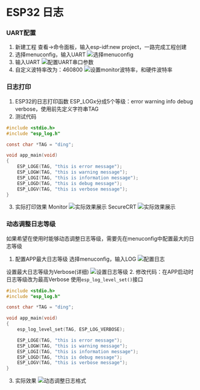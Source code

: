 # ESP32 日志  
### UART配置  
1. 新建工程
查看->命令面板，输入esp-idf:new project，一路完成工程创建
2. 选择menuconfig，输入UART
![选择menuconfig](https://ding-aliyun.oss-cn-shenzhen.aliyuncs.com/esp32/section2_esp32-menuconfig.png)
3. 输入UART
![配置UART串口参数](https://ding-aliyun.oss-cn-shenzhen.aliyuncs.com/esp32/section2_esp32-menuconfig-uart.png)
4. 自定义波特率改为：460800
![设置monitor波特率，和硬件波特率](https://ding-aliyun.oss-cn-shenzhen.aliyuncs.com/esp32/section2_esp32-menuconfig-uart-460800.png)

### 日志打印  
1. ESP32的日志打印函数
ESP_LOGx分成5个等级：error warning info debug verbose，使用前先定义字符串TAG
2. 测试代码
```c
#include <stdio.h>
#include "esp_log.h"

const char *TAG = "ding";

void app_main(void)
{
    ESP_LOGE(TAG, "this is error message");
    ESP_LOGW(TAG, "this is warning message");
    ESP_LOGI(TAG, "this is information message");
    ESP_LOGD(TAG, "this is debug message");
    ESP_LOGV(TAG, "this is verbose message");
}
```
3. 实际打印效果
Monitor
![实际效果展示](https://ding-aliyun.oss-cn-shenzhen.aliyuncs.com/esp32/section2_esp32-menuconfig-uart-460800-print2.png)
SecureCRT
![实际效果展示](https://ding-aliyun.oss-cn-shenzhen.aliyuncs.com/esp32/section2_esp32-menuconfig-uart-460800-print.png)


### 动态调整日志等级  
如果希望在使用时能够动态调整日志等级，需要先在menuconfig中配置最大的日志等级
1. 配置APP最大日志等级
选择menuconfig，输入LOG
![配置日志](https://ding-aliyun.oss-cn-shenzhen.aliyuncs.com/esp32/section2_esp32-menuconfig-log.png)

设置最大日志等级为Verbose(详细)
![设置日志等级](https://ding-aliyun.oss-cn-shenzhen.aliyuncs.com/esp32/section2_esp32-menuconfig-log-level.png)
2. 修改代码：在APP启动时日志等级改为最高Verbose
使用`esp_log_level_set()`接口
```c
#include <stdio.h>
#include "esp_log.h"

const char *TAG = "ding";

void app_main(void)
{
    esp_log_level_set(TAG, ESP_LOG_VERBOSE);

    ESP_LOGE(TAG, "this is error message");
    ESP_LOGW(TAG, "this is warning message");
    ESP_LOGI(TAG, "this is information message");
    ESP_LOGD(TAG, "this is debug message");
    ESP_LOGV(TAG, "this is verbose message");
}
```
3. 实际效果
![动态调整日志格式](https://ding-aliyun.oss-cn-shenzhen.aliyuncs.com/esp32/section2_esp32-menuconfig-log-level-verbose.png)